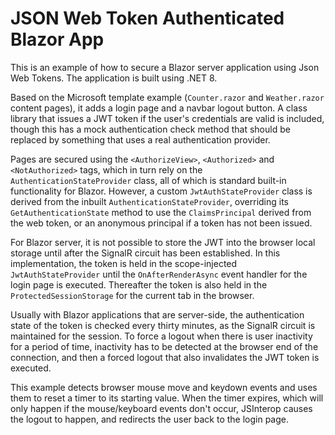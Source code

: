# JSON Web Token Authenticated Blazor App
This is an example of how to secure a Blazor server application using Json Web Tokens. The application is built using .NET 8.

Based on the Microsoft template example (`Counter.razor` and `Weather.razor` content pages), it adds a login page and a navbar logout button.
A class library that issues a JWT token if the user's credentials are valid is included, though this has a mock authentication check method
that should be replaced by something that uses a real authentication provider.

Pages are secured using the `<AuthorizeView>`, `<Authorized>` and `<NotAuthorized>` tags, which in turn rely on the `AuthenticationStateProvider`
class, all of which is standard built-in functionality for Blazor. However, a custom `JwtAuthStateProvider` class is derived from the inbuilt
`AuthenticationStateProvider`, overriding its `GetAuthenticationState` method to use the `ClaimsPrincipal` derived from the web token, or an anonymous
principal if a token has not been issued.

For Blazor server, it is not possible to store the JWT into the browser local storage until after the SignalR circuit has been established.
In this implementation, the token is held in the scope-injected `JwtAuthStateProvider` until the `OnAfterRenderAsync` event handler for the login 
page is executed. Thereafter the token is also held in the `ProtectedSessionStorage` for the current tab in the browser.

Usually with Blazor applications that are server-side, the authentication state of the token is checked every thirty minutes, as the SignalR 
circuit is maintained for the session. To force a logout when there is user inactivity for a period of time, inactivity has to be detected
at the browser end of the connection, and then a forced logout that also invalidates the JWT token is executed.

This example detects browser mouse move and keydown events and uses them to reset a timer to its starting value. When the timer expires,
which will only happen if the mouse/keyboard events don't occur, JSInterop causes the logout to happen, and redirects the user back to
the login page.
